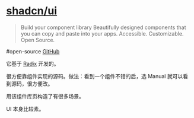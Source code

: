 # [shadcn/ui](https://ui.shadcn.com/)
> Build your component library
> Beautifully designed components that you can copy and paste into your apps. Accessible. Customizable. Open Source.

#open-source [GitHub](https://github.com/shadcn-ui/ui)

它基于 [Radix](radix/readme.md) 开发的。

很方便靠组件实现的源码。做法：看到一个组件不错的后，选 Manual 就可以看到源码，很方便改。

用该组件库页构造了有很多场景。

UI 本身比较素。